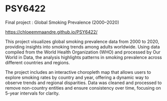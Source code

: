 # PSY6422
Final project : Global Smoking Prevalence (2000–2020)


https://chloeemmaandre.github.io/PSY6422/


This project visualizes global smoking prevalence data from 2000 to 2020, providing insights into smoking trends among adults worldwide. Using data compiled from the World Health Organization (WHO) and processed by Our World in Data, the analysis highlights patterns in smoking prevalence across different countries and regions.

The project includes an interactive choropleth map that allows users to explore smoking rates by country and year, offering a dynamic way to observe trends and regional disparities. Data was cleaned and processed to remove non-country entities and ensure consistency over time, focusing on 5-year intervals for clarity.